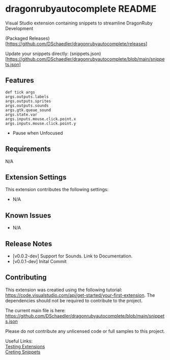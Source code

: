 # dragonrubyautocomplete README

Visual Studio extension containing snippets to streamline DragonRuby Development

(Packaged Releases)[https://github.com/DSchaedler/dragonrubyautocomplete/releases]

Update your snippets directly:   (snippets.json)[https://github.com/DSchaedler/dragonrubyautocomplete/blob/main/snippets.json]

## Features

`def tick args`  
`args.outputs.labels`  
`args.outputs.sprites`  
`args.outputs.sounds`  
`args.gtk.queue_sound`  
`args.state.var`  
`args.inputs.mouse.click.point.x`  
`args.inputs.mouse.click.point.y`  
* Pause when Unfocused  

## Requirements

N/A

## Extension Settings

This extension contributes the following settings:

* N/A

## Known Issues

* N/A

## Release Notes

* [v0.0.2-dev] Support for Sounds. Link to Documentation.
* [v0.0.1-dev] Inital Commit

## Contributing

This extension was creatied using the following tutorial: https://code.visualstudio.com/api/get-started/your-first-extension. The dependencies should not be required to contribute to the project.

The current main file is here: https://github.com/DSchaedler/dragonrubyautocomplete/blob/main/snippets.json

Please do not contribute any unlicensed code or full samples to this project.

Useful Links:  
[Testing Extensions](https://code.visualstudio.com/api/working-with-extensions/testing-extension)  
[Creting Snippets](https://code.visualstudio.com/docs/editor/userdefinedsnippets#_creating-your-own-snippets)  
